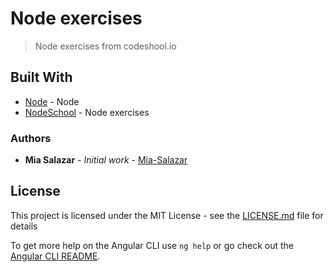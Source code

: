 # Node exercises

> Node exercises from codeshool.io

## Built With

* [Node](https://nodejs.org/es/) - Node
* [NodeSchool](https://nodeschool.io/index.html#workshoppers) - Node exercises

### Authors

* **Mia Salazar** - *Initial work* - [Mia-Salazar](https://github.com/Mia-Salazar)

## License

This project is licensed under the MIT License - see the [LICENSE.md](LICENSE.md) file for details

To get more help on the Angular CLI use `ng help` or go check out the [Angular CLI README](https://github.com/angular/angular-cli/blob/master/README.md).
